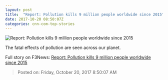 ```yaml
---
layout: post
title:  "Report: Pollution kills 9 million people worldwide since 2015"
date: 2017-10-20 08:50:07Z
categories: cnn-com-top-stories
---
```


![Report: Pollution kills 9 million people worldwide since 2015](http://cdn.cnn.com/cnnnext/dam/assets/171018131612-pollution-1-in-6-deaths-study-super-tease.jpg)

The fatal effects of pollution are seen across our planet.


Full story on F3News: [Report: Pollution kills 9 million people worldwide since 2015](http://www.f3nws.com/n/MhMg4D)

> Posted on: Friday, October 20, 2017 8:50:07 AM
